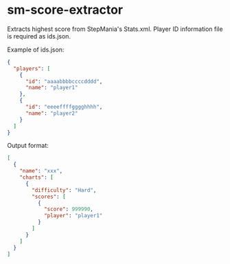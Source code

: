# sm-score-extractor
Extracts highest score from StepMania's Stats.xml.
Player ID information file is required as ids.json.

Example of ids.json:
```json
{
  "players": [
    {
      "id": "aaaabbbbccccdddd",
      "name": "player1"
    },
    {
      "id": "eeeeffffgggghhhh",
      "name": "player2"
    }
  ]
}
```

Output format:
```json
[
  {
    "name": "xxx",
    "charts": [
      {
        "difficulty": "Hard",
        "scores": [
          {
            "score": 999990,
            "player": "player1"
          }
        ]
      }
    ]
  }
]
```
